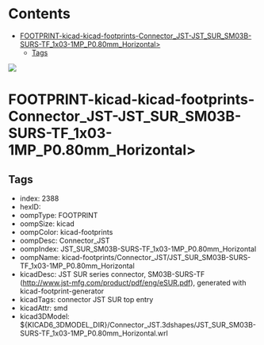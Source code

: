 



Contents
========

* [FOOTPRINT-kicad-kicad-footprints-Connector_JST-JST_SUR_SM03B-SURS-TF_1x03-1MP_P0.80mm_Horizontal>](#footprint-kicad-kicad-footprints-connector_jst-jst_sur_sm03b-surs-tf_1x03-1mp_p080mm_horizontal)
	* [Tags](#tags)
  
![][im]
# FOOTPRINT-kicad-kicad-footprints-Connector_JST-JST_SUR_SM03B-SURS-TF_1x03-1MP_P0.80mm_Horizontal>

## Tags

- index: 2388
- hexID: 
- oompType: FOOTPRINT
- oompSize: kicad
- oompColor: kicad-footprints
- oompDesc: Connector_JST
- oompIndex: JST_SUR_SM03B-SURS-TF_1x03-1MP_P0.80mm_Horizontal
- oompName: kicad-footprints/Connector_JST/JST_SUR_SM03B-SURS-TF_1x03-1MP_P0.80mm_Horizontal
- kicadDesc: JST SUR series connector, SM03B-SURS-TF (http://www.jst-mfg.com/product/pdf/eng/eSUR.pdf), generated with kicad-footprint-generator
- kicadTags: connector JST SUR top entry
- kicadAttr: smd
- kicad3DModel: ${KICAD6_3DMODEL_DIR}/Connector_JST.3dshapes/JST_SUR_SM03B-SURS-TF_1x03-1MP_P0.80mm_Horizontal.wrl



[im]: image.png
